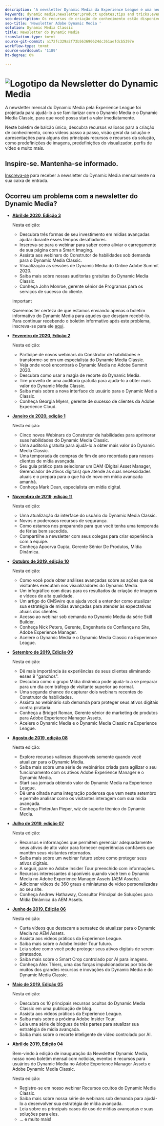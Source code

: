 ```yaml
---
description: 'A newsletter Dynamic Media da Experience League é uma newsletter mensal. Ele foi projetado para ajudá-lo a se atualizar com o Dynamic Media e o Dynamic Media Classic, para que você possa start imediatamente para obter valor. Recursos valiosos para a criação de conhecimento estão disponíveis neste boletim de balcão único, incluindo vídeos, visões gerais de soluções e apresentações para alguns dos principais recursos e recursos, como predefinições de imagens, predefinições do visualizador, perfis de vídeo e muito mais. '
keywords: dynamic media;newsletter;product updates;tips and tricks;events;customer success;blog;blogs;images;videos;features;capabilities
seo-description: Os recursos de criação de conhecimento estão disponíveis neste boletim informativo de balcão único, incluindo vídeos, visões gerais de soluções e introduções para alguns dos principais recursos e capacidades, como predefinições de imagens, predefinições do visualizador, perfis de vídeo e muito mais.
seo-title: 'Newsletter Adobe Dynamic Media '
solution: Dynamic Media Classic
title: Newsletter do Dynamic Media
translation-type: tm+mt
source-git-commit: a172fc329a2f73b563690624dc361aefdcb5397e
workflow-type: tm+mt
source-wordcount: '1189'
ht-degree: 0%

---
```



# ![Logotipo da Newsletter do Dynamic Media](/help/assets/assets/dynamic-media-newsletter-logo.png)

A newsletter mensal do Dynamic Media pela Experience League foi projetada para ajudá-lo a se familiarizar com o Dynamic Media e o Dynamic Media Classic, para que você possa start a valor imediatamente.

Neste boletim de balcão único, descubra recursos valiosos para a criação de conhecimento, como vídeos passo a passo, visão geral da solução e apresentações para alguns dos principais recursos e recursos da solução, como predefinições de imagens, predefinições do visualizador, perfis de vídeo e muito mais.

## Inspire-se. Mantenha-se informado.

[Inscreva-se](https://www.adobe.com/subscription/dynamic-media-newsletter.html) para receber a newsletter do Dynamic Media mensalmente na sua caixa de entrada.

## Ocorreu um problema com a newsletter do Dynamic Media?

<!-- * **[May 2020, Issue 4](https://expleague.azureedge.net/assets/aem/Experience-Insider-vol.31.html)**

    In this issue:

    * What business continuity means in uncertain times.
    * Key takeaways from the first all-digital Adobe Summit.
    * Must-watch Experience Manager breakout sessions.
    * Summit customer spotlight: Under Armour.
    * Never miss an Experience Insider webinar.
    * Public sector spotlight: The urgent need for digital enrollment.
    * Look what’s new in Experience Manager Innovation.
    * Build your Experience Manager skills *live* with the Adobe pros.
    * Connect with the Adobe Experience Manager Community.
    * Fast-track your Adobe expertise with Adobe Experience League. -->

* **[Abril de 2020, Edição 3](https://expleague.azureedge.net/assets/dynamic-media/Dynamic_Media_Newsletter_04_2020_April.html)**

   Nesta edição:

   * Descubra três formas de seu investimento em mídias avançadas ajudar durante esses tempos desafiadores.
   * Inscreva-se para o webinar para saber como aliviar o carregamento de sua página com a Smart Imaging.
   * Assista aos webinars do Construtor de habilidades sob demanda para o Dynamic Media Classic.
   * Visualização as sessões de Dynamic Media do Online Adobe Summit 2020.
   * Saiba mais sobre nossas auditorias gratuitas do Dynamic Media Classic.
   * Conheça John Monroe, gerente sênior de Programas para os serviços de sucesso do cliente.

   >[!IMPORTANT]
   >
   >Queremos ter certeza de que estamos enviando apenas o boletim informativo do Dynamic Media para aqueles que desejam recebê-lo. Para continuar recebendo o boletim informativo após este problema, inscreva-se para ele [aqui](https://nam04.safelinks.protection.outlook.com/?url=http%3A%2F%2Ft.messages.adobe.com%2Fr%2F%3Fid%3Dha6c66e%2C266d7ba%2C26edbee&amp;data=02%7C01%7Crbrough%40adobe.com%7Ce0ec0f8dde0f4eb03d9c08d7e2173fd3%7Cfa7b1b5a7b34438794aed2c178decee1%7C0%7C0%7C637226461801398160&amp;sdata=3c1oREsqy%2FeDPKC3dd4IO9dXomQ1XbokaBAYQl8obrk%3D&amp;reserved=0).

* **[Fevereiro de 2020, Edição 2](https://expleague.azureedge.net/assets/dynamic-media/Dynamic_Media_Newsletter_02_2020_Feb.html)**

   Nesta edição:

   * Participe de novos webinars do Construtor de habilidades e transforme-se em um especialista do Dynamic Media Classic.
   * Veja onde você encontrará o Dynamic Media no Adobe Summit 2020.
   * Descubra como usar a magia de recorte do Dynamic Media.
   * Tire proveito de uma auditoria gratuita para ajudá-lo a obter mais valor do Dynamic Media Classic.
   * Saiba mais sobre a nova interface do usuário para o Dynamic Media Classic.
   * Conheça Georgia Myers, gerente de sucesso de clientes da Adobe Experience Cloud.

* **[Janeiro de 2020, edição 1](https://expleague.azureedge.net/assets/dynamic-media/Dynamic_Media_Newsletter_01_2020_Jan.html)**

   Nesta edição:

   * Cinco novos Webinars do Construtor de habilidades para aprimorar suas habilidades do Dynamic Media Classic.
   * Uma auditoria gratuita para ajudá-lo a obter mais valor do Dynamic Media Classic.
   * Uma temporada de compras de fim de ano recordada para nossos clientes de mídia avançada.
   * Seu guia prático para selecionar um DAM (Digital Asset Manager, Gerenciador de ativos digitais) que atende às suas necessidades atuais e o prepara para o que há de novo em mídia avançada amanhã.
   * Conheça Mark Dean, especialista em mídia digital.

* **[Novembro de 2019, edição 11](https://expleague.azureedge.net/assets/dynamic-media/Dynamic_Media_Newsletter_11_2019_Nov.html)**

   Nesta edição:

   * Uma atualização da interface do usuário do Dynamic Media Classic.
   * Novos e poderosos recursos de segurança.
   * Como estamos nos preparando para que você tenha uma temporada de férias bem sucedida.
   * Compartilhe a newsletter com seus colegas para criar experiência com a equipe.
   * Conheça Apoorva Gupta, Gerente Sênior De Produtos, Mídia Dinâmica.

* **[Outubro de 2019, edição 10](https://expleague.azureedge.net/assets/dynamic-media/Dynamic_Media_Newsletter_10_2019_Oct.html)**

   Nesta edição:

   * Como você pode obter análises avançadas sobre as ações que os visitantes executam nos visualizadores do Dynamic Media.
   * Um infográfico com dicas para os resultados da criação de imagens e vídeos de alta qualidade.
   * Um artigo do CMSwire que ajuda você a entender como atualizar sua estratégia de mídias avançadas para atender às expectativas atuais dos clientes.
   * Acesso ao webinar sob demanda no Dynamic Media da série Skill Builder.
   * Conheça Nick Peters, Gerente, Engenharia de Confiança no Site, Adobe Experience Manager.
   * Acelere o Dynamic Media e o Dynamic Media Classic na Experience League.

* **[Setembro de 2019, Edição 09](https://expleague.azureedge.net/assets/dynamic-media/Dynamic_Media_Newsletter_09_2019_Sept.html)**

   Nesta edição:

   * Dê mais importância às experiências de seus clientes eliminando esses 9 &quot;ganchos&quot;.
   * Descubra como o grupo Mídia dinâmica pode ajudá-lo a se preparar para um dia com tráfego de visitante superior ao normal.
   * Uma segunda chance de capturar dois webinars recentes do Construtor de habilidades.
   * Assista ao webinário sob demanda para proteger seus ativos digitais contra pirataria.
   * Conheça a Bridget Roman, Gerente sênior de marketing de produtos para Adobe Experience Manager Assets.
   * Acelere o Dynamic Media e o Dynamic Media Classic na Experience League.


* **[Agosto de 2019, edição 08](https://expleague.azureedge.net/assets/dynamic-media/Dynamic_Media_Newsletter_08_2019_Aug.html)**

   Nesta edição:

   * Explore recursos valiosos disponíveis somente quando você atualizar para o Dynamic Media.
   * Saiba mais sobre uma série de webinários criada para agilizar o seu funcionamento com os ativos Adobe Experience Manager e o Dynamic Media.
   * Start sua jornada obtendo valor do Dynamic Media na Experience League.
   * Dê uma olhada numa integração poderosa que vem neste setembro e permite analisar como os visitantes interagem com sua mídia avançada.
   * Conheça PieterJan Pieper, wiz de suporte técnico do Dynamic Media.


* **[Julho de 2019, edição 07](https://expleague.azureedge.net/assets/dynamic-media/Dynamic_Media_Newsletter_07_2019_July.html)**

   Nesta edição:

   * Recursos e informações que permitem gerenciar adequadamente seus ativos de alto valor para fornecer experiências confiáveis que mantêm seus visitantes retornados.
   * Saiba mais sobre um webinar futuro sobre como proteger seus ativos digitais.
   * A seguir, pare no Adobe Insider Tour preenchido com informações.
   * Recursos interessantes disponíveis quando você tem o Dynamic Media no Adobe Experience Manager Assets (AEM Assets).
   * Adicionar vídeos de 360 graus e miniaturas de vídeo personalizadas ao seu site.
   * Conheça Andrew Hathaway, Consultor Principal de Soluções para Mídia Dinâmica da AEM Assets.

* **[Junho de 2019, Edição 06](https://expleague.azureedge.net/assets/dynamic-media/Dynamic_Media_Newsletter_06_2019_June.html)**

   Nesta edição:

   * Curta vídeos que destacam a sensatez de atualizar para o Dynamic Media no AEM Assets.
   * Assista aos vídeos práticos da Experience League.
   * Saiba mais sobre o Adobe Insider Tour futuro.
   * Leia sobre como você pode proteger seus ativos digitais de serem pirateados.
   * Saiba mais sobre o Smart Crop controlado por AI para imagens.
   * Conheça Alex Thiers, uma das forças impulsionadoras por trás de muitos dos grandes recursos e inovações do Dynamic Media e do Dynamic Media Classic.

* **[Maio de 2019, Edição 05](https://expleague.azureedge.net/assets/dynamic-media/Dynamic_Media_Newsletter_05_2019_May.html)**

   Nesta edição:

   * Descubra os 10 principais recursos ocultos do Dynamic Media Classic em uma publicação de blog.
   * Assista aos vídeos práticos da Experience League.
   * Saiba mais sobre a próxima Adobe Insider Tour.
   * Leia uma série de blogues de três partes para atualizar sua estratégia de mídia avançada.
   * Saiba mais sobre o recorte inteligente de vídeo controlado por AI.

* **[Abril de 2019, Edição 04](https://expleague.azureedge.net/assets/dynamic-media/Dynamic_Media_Newsletter_04_2019_April.html)**

   Bem-vindo à edição de inauguração da Newsletter Dynamic Media, nosso novo boletim mensal com notícias, eventos e recursos para usuários do Dynamic Media no Adobe Experience Manager Assets e Adobe Dynamic Media Classic.

   Nesta edição:
   * Registre-se em nosso webinar Recursos ocultos do Dynamic Media Classic.
   * Saiba mais sobre nossa série de webinars sob demanda para ajudá-lo a desenvolver sua estratégia de mídia avançada.
   * Leia sobre os principais casos de uso de mídias avançadas e suas soluções para eles.
   * ... e muito mais!